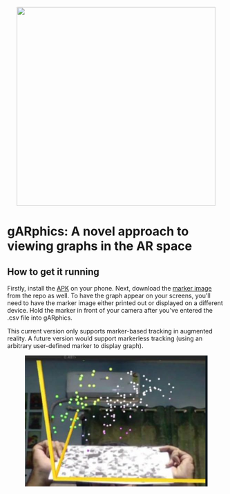 <p align="center">
  <img width="460" height="460" src="https://raw.githubusercontent.com/Not-Pace/gARphics/main/media/logo%20bg.png">
</p>

# gARphics: A novel approach to viewing graphs in the AR space

## How to get it running
Firstly, install the [APK](https://github.com/Not-Pace/gARphics/blob/main/gARphics_app.apk) on your phone. Next, download the [marker image](https://raw.githubusercontent.com/Not-Pace/gARphics/main/media/marker.jpeg) from the repo as well. To have the graph appear on your screens, you'll need to have the marker image either printed out or displayed on a different device. Hold the marker in front of your camera after you've entered the .csv file into gARphics.

This current version only supports marker-based tracking in augmented reality. A future version would support markerless tracking (using an arbitrary user-defined marker to display graph).

<p align="center">
  <img src="https://github.com/Not-Pace/gARphics/blob/main/media/Sample.png?raw=true">
</p>
